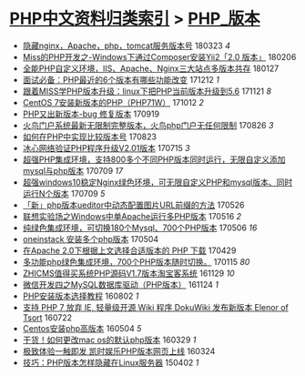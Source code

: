 [PHP中文资料归类索引](../README.md) > [PHP_版本](PHP_版本.md)
====
- [隐藏nginx，Apache，php，tomcat服务版本号](http://jkwz.applinzi.com/ittc/7083473318294586379.html#%E9%9A%90%E8%97%8Fnginx%EF%BC%8CApache%EF%BC%8Cphp%EF%BC%8Ctomcat%E6%9C%8D%E5%8A%A1%E7%89%88%E6%9C%AC%E5%8F%B7) 180323 *4* 
- [Miss的PHP开发之-Windows下通过Composer安装Yii2「2.0 版本」](http://jkwz.applinzi.com/ittc/7066807455462196234.html#Miss%E7%9A%84PHP%E5%BC%80%E5%8F%91%E4%B9%8B-Windows%E4%B8%8B%E9%80%9A%E8%BF%87Composer%E5%AE%89%E8%A3%85Yii2%E3%80%8C2.0+%E7%89%88%E6%9C%AC%E3%80%8D) 180206  
- [全能PHP自定义环境，IIS、Apache、Nginx三大站点多版本共存](http://jkwz.applinzi.com/ittc/7063328503162733575.html#%E5%85%A8%E8%83%BDPHP%E8%87%AA%E5%AE%9A%E4%B9%89%E7%8E%AF%E5%A2%83%EF%BC%8CIIS%E3%80%81Apache%E3%80%81Nginx%E4%B8%89%E5%A4%A7%E7%AB%99%E7%82%B9%E5%A4%9A%E7%89%88%E6%9C%AC%E5%85%B1%E5%AD%98) 180127  
- [面试必备：PHP最近的6个版本有哪些功能改变](http://jkwz.applinzi.com/ittc/7046119447356507152.html#%E9%9D%A2%E8%AF%95%E5%BF%85%E5%A4%87%EF%BC%9APHP%E6%9C%80%E8%BF%91%E7%9A%846%E4%B8%AA%E7%89%88%E6%9C%AC%E6%9C%89%E5%93%AA%E4%BA%9B%E5%8A%9F%E8%83%BD%E6%94%B9%E5%8F%98) 171212 *1* 
- [跟着MISS学PHP版本升级：linux下把PHP当前版本升级到5.6](http://jkwz.applinzi.com/ittc/7038172715968627728.html#%E8%B7%9F%E7%9D%80MISS%E5%AD%A6PHP%E7%89%88%E6%9C%AC%E5%8D%87%E7%BA%A7%EF%BC%9Alinux%E4%B8%8B%E6%8A%8APHP%E5%BD%93%E5%89%8D%E7%89%88%E6%9C%AC%E5%8D%87%E7%BA%A7%E5%88%B05.6) 171121 *8* 
- [CentOS 7安装新版本的PHP（PHP71W）](http://jkwz.applinzi.com/ittc/7013876742723470353.html#CentOS+7%E5%AE%89%E8%A3%85%E6%96%B0%E7%89%88%E6%9C%AC%E7%9A%84PHP%EF%BC%88PHP71W%EF%BC%89) 171012 *2* 
- [PHP又出新版本-bug 修复版本](http://jkwz.applinzi.com/ittc/7014938213179982864.html#PHP%E5%8F%88%E5%87%BA%E6%96%B0%E7%89%88%E6%9C%AC-bug+%E4%BF%AE%E5%A4%8D%E7%89%88%E6%9C%AC) 170919  
- [火鸟门户系统最新无限制完整版本，火鸟php门户无任何限制](http://jkwz.applinzi.com/ittc/7006127080717419537.html#%E7%81%AB%E9%B8%9F%E9%97%A8%E6%88%B7%E7%B3%BB%E7%BB%9F%E6%9C%80%E6%96%B0%E6%97%A0%E9%99%90%E5%88%B6%E5%AE%8C%E6%95%B4%E7%89%88%E6%9C%AC%EF%BC%8C%E7%81%AB%E9%B8%9Fphp%E9%97%A8%E6%88%B7%E6%97%A0%E4%BB%BB%E4%BD%95%E9%99%90%E5%88%B6) 170826 *3* 
- [如何在PHP中实现比较版本号](http://jkwz.applinzi.com/ittc/7004960108461949969.html#%E5%A6%82%E4%BD%95%E5%9C%A8PHP%E4%B8%AD%E5%AE%9E%E7%8E%B0%E6%AF%94%E8%BE%83%E7%89%88%E6%9C%AC%E5%8F%B7) 170823  
- [冰心网络验证PHP程序升级V2.01版本](http://jkwz.applinzi.com/ittc/6990550067558482961.html#%E5%86%B0%E5%BF%83%E7%BD%91%E7%BB%9C%E9%AA%8C%E8%AF%81PHP%E7%A8%8B%E5%BA%8F%E5%8D%87%E7%BA%A7V2.01%E7%89%88%E6%9C%AC) 170715 *3* 
- [超强PHP集成环境，支持800多个不同PHP版本同时运行，无限自定义添加mysql与php版本](http://jkwz.applinzi.com/ittc/6988448834282587141.html#%E8%B6%85%E5%BC%BAPHP%E9%9B%86%E6%88%90%E7%8E%AF%E5%A2%83%EF%BC%8C%E6%94%AF%E6%8C%81800%E5%A4%9A%E4%B8%AA%E4%B8%8D%E5%90%8CPHP%E7%89%88%E6%9C%AC%E5%90%8C%E6%97%B6%E8%BF%90%E8%A1%8C%EF%BC%8C%E6%97%A0%E9%99%90%E8%87%AA%E5%AE%9A%E4%B9%89%E6%B7%BB%E5%8A%A0mysql%E4%B8%8Ephp%E7%89%88%E6%9C%AC) 170709 *17* 
- [超强windows10稳定Nginx绿色环境，可无限自定义PHP和mysql版本、同时运行N个版本](http://jkwz.applinzi.com/ittc/6988291793438114821.html#%E8%B6%85%E5%BC%BAwindows10%E7%A8%B3%E5%AE%9ANginx%E7%BB%BF%E8%89%B2%E7%8E%AF%E5%A2%83%EF%BC%8C%E5%8F%AF%E6%97%A0%E9%99%90%E8%87%AA%E5%AE%9A%E4%B9%89PHP%E5%92%8Cmysql%E7%89%88%E6%9C%AC%E3%80%81%E5%90%8C%E6%97%B6%E8%BF%90%E8%A1%8CN%E4%B8%AA%E7%89%88%E6%9C%AC) 170709 *5* 
- [「新」php版本ueditor中动态配置图片URL前缀的方法](http://jkwz.applinzi.com/ittc/6971928863155160068.html#%E3%80%8C%E6%96%B0%E3%80%8Dphp%E7%89%88%E6%9C%ACueditor%E4%B8%AD%E5%8A%A8%E6%80%81%E9%85%8D%E7%BD%AE%E5%9B%BE%E7%89%87URL%E5%89%8D%E7%BC%80%E7%9A%84%E6%96%B9%E6%B3%95) 170526  
- [联想实验场之Windows中单Apache运行多PHP版本](http://jkwz.applinzi.com/ittc/6968288264019510276.html#%E8%81%94%E6%83%B3%E5%AE%9E%E9%AA%8C%E5%9C%BA%E4%B9%8BWindows%E4%B8%AD%E5%8D%95Apache%E8%BF%90%E8%A1%8C%E5%A4%9APHP%E7%89%88%E6%9C%AC) 170516 *2* 
- [纯绿色集成环境，可切换180个Mysql、700个PHP版本](http://jkwz.applinzi.com/ittc/6964498561281557509.html#%E7%BA%AF%E7%BB%BF%E8%89%B2%E9%9B%86%E6%88%90%E7%8E%AF%E5%A2%83%EF%BC%8C%E5%8F%AF%E5%88%87%E6%8D%A2180%E4%B8%AAMysql%E3%80%81700%E4%B8%AAPHP%E7%89%88%E6%9C%AC) 170506 *16* 
- [oneinstack 安装多个php版本](http://jkwz.applinzi.com/ittc/6963939637331493892.html#oneinstack+%E5%AE%89%E8%A3%85%E5%A4%9A%E4%B8%AAphp%E7%89%88%E6%9C%AC) 170504  
- [在Apache 2.0下根据上文选择合适版本的 PHP 下载](http://jkwz.applinzi.com/ittc/6961875143197459460.html#%E5%9C%A8Apache+2.0%E4%B8%8B%E6%A0%B9%E6%8D%AE%E4%B8%8A%E6%96%87%E9%80%89%E6%8B%A9%E5%90%88%E9%80%82%E7%89%88%E6%9C%AC%E7%9A%84+PHP+%E4%B8%8B%E8%BD%BD) 170429  
- [多功能php绿色集成环境，700个PHP版本随时切换。](http://jkwz.applinzi.com/ittc/6923433360885285892.html#%E5%A4%9A%E5%8A%9F%E8%83%BDphp%E7%BB%BF%E8%89%B2%E9%9B%86%E6%88%90%E7%8E%AF%E5%A2%83%EF%BC%8C700%E4%B8%AAPHP%E7%89%88%E6%9C%AC%E9%9A%8F%E6%97%B6%E5%88%87%E6%8D%A2%E3%80%82) 170115 *80* 
- [ZHICMS值得买系统PHP源码V1.7版本淘宝客系统](http://jkwz.applinzi.com/ittc/6905896107720049669.html#ZHICMS%E5%80%BC%E5%BE%97%E4%B9%B0%E7%B3%BB%E7%BB%9FPHP%E6%BA%90%E7%A0%81V1.7%E7%89%88%E6%9C%AC%E6%B7%98%E5%AE%9D%E5%AE%A2%E7%B3%BB%E7%BB%9F) 161129 *10* 
- [微信开发四之MySQL数据库驱动（PHP版本）](http://jkwz.applinzi.com/ittc/6903974216063255556.html#%E5%BE%AE%E4%BF%A1%E5%BC%80%E5%8F%91%E5%9B%9B%E4%B9%8BMySQL%E6%95%B0%E6%8D%AE%E5%BA%93%E9%A9%B1%E5%8A%A8%EF%BC%88PHP%E7%89%88%E6%9C%AC%EF%BC%89) 161124 *1* 
- [PHP安装版本选择教程](http://jkwz.applinzi.com/ittc/6861884057968968708.html#PHP%E5%AE%89%E8%A3%85%E7%89%88%E6%9C%AC%E9%80%89%E6%8B%A9%E6%95%99%E7%A8%8B) 160802 *1* 
- [支持 PHP 7 放弃 IE, 轻量级开源 Wiki 程序 DokuWiki 发布新版本 Elenor of Tsort](http://jkwz.applinzi.com/ittc/6857472260662887429.html#%E6%94%AF%E6%8C%81+PHP+7+%E6%94%BE%E5%BC%83+IE%2C+%E8%BD%BB%E9%87%8F%E7%BA%A7%E5%BC%80%E6%BA%90+Wiki+%E7%A8%8B%E5%BA%8F+DokuWiki+%E5%8F%91%E5%B8%83%E6%96%B0%E7%89%88%E6%9C%AC+Elenor+of+Tsort) 160722  
- [Centos安装php高版本](http://jkwz.applinzi.com/ittc/6828311608551801860.html#Centos%E5%AE%89%E8%A3%85php%E9%AB%98%E7%89%88%E6%9C%AC) 160504 *5* 
- [干货！如何更改mac os的默认php版本](http://jkwz.applinzi.com/ittc/6815111026831787013.html#%E5%B9%B2%E8%B4%A7%EF%BC%81%E5%A6%82%E4%BD%95%E6%9B%B4%E6%94%B9mac+os%E7%9A%84%E9%BB%98%E8%AE%A4php%E7%89%88%E6%9C%AC) 160329 *1* 
- [极致体验一触即发 凯时娱乐PHP版本网页上线](http://jkwz.applinzi.com/ittc/6813195914185278468.html#%E6%9E%81%E8%87%B4%E4%BD%93%E9%AA%8C%E4%B8%80%E8%A7%A6%E5%8D%B3%E5%8F%91+%E5%87%AF%E6%97%B6%E5%A8%B1%E4%B9%90PHP%E7%89%88%E6%9C%AC%E7%BD%91%E9%A1%B5%E4%B8%8A%E7%BA%BF) 160324  
- [技巧：PHP版本怎样隐藏在Linux服务器](http://jkwz.applinzi.com/ittc/547650611397852654.html#%E6%8A%80%E5%B7%A7%EF%BC%9APHP%E7%89%88%E6%9C%AC%E6%80%8E%E6%A0%B7%E9%9A%90%E8%97%8F%E5%9C%A8Linux%E6%9C%8D%E5%8A%A1%E5%99%A8) 150402 *1* 
